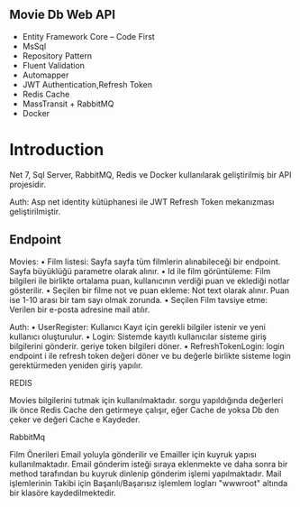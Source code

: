 ## Movie Db Web API 

- Entity Framework Core – Code First
- MsSql
- Repository Pattern
- Fluent Validation
- Automapper
- JWT Authentication,Refresh Token
- Redis Cache 
- MassTransit + RabbitMQ
- Docker




# Introduction

Net 7, Sql Server, RabbitMQ, Redis ve Docker kullanılarak geliştirilmiş bir API projesidir.

Auth:
Asp net identity kütüphanesi ile JWT Refresh Token mekanızması geliştirilmiştir.


## Endpoint

Movies:
•	Film listesi: Sayfa sayfa tüm filmlerin alınabileceği bir endpoint. Sayfa büyüklüğü parametre olarak alınır.
•	Id ile film görüntüleme: Film bilgileri ile birlikte ortalama puan, kullanıcının verdiği puan ve eklediği notlar gösterilir.
•	Seçilen bir filme not ve puan ekleme: Not text olarak alınır. Puan ise 1-10 arası bir tam sayı olmak zorunda. 
•	Seçilen Film tavsiye etme: Verilen bir e-posta adresine mail atılır.

Auth:
•	UserRegister: Kullanıcı Kayıt için gerekli bilgiler istenir ve yeni kullanıcı oluşturulur.
•	Login: Sistemde kayıtlı kullanıcılar sisteme giriş bilgilerini gönderir. geriye token bilgileri döner. 
•	RefreshTokenLogin: login endpoint i ile refresh token değeri döner ve bu değerle birlikte sisteme login gerektürmeden yeniden giriş yapılır. 


REDIS

Movies  bilgilerini tutmak için kullanılmaktadır. sorgu yapıldığında değerleri ilk önce Redis Cache den getirmeye çalışır, eğer Cache de yoksa Db den çeker ve değeri Cache e Kaydeder.


RabbitMq

Film Önerileri Email yoluyla gönderilir ve Emailler için kuyruk yapısı kullanılmaktadır. Email gönderim isteği sıraya eklenmekte ve daha sonra bir method tarafından bu kuyruk dinlenip gönderim işlemi yapılmaktadır. Mail işlemlerinin Takibi için Başarılı/Başarısız işlemlem logları "wwwroot" altında bir klasöre kaydedilmektedir.


